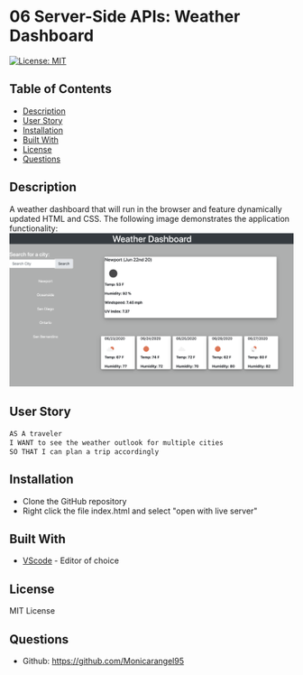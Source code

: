 # 06 Server-Side APIs: Weather Dashboard
  [![License: MIT](https://img.shields.io/badge/License-MIT-yellow.svg)](https://opensource.org/licenses/MIT)

## Table of Contents
  - [Description](#description)
  - [User Story](#userstory)
  - [Installation](#installation)
  - [Built With](#built-with)
  - [License](#license)
  - [Questions](#questions)


## Description
A weather dashboard that will run in the browser and feature dynamically updated HTML and CSS.
The following image demonstrates the application functionality:
![weather dashboard](./Assets/Weather-Dashboard.jpeg)

## User Story
```
AS A traveler
I WANT to see the weather outlook for multiple cities
SO THAT I can plan a trip accordingly
```
## Installation 
- Clone the GitHub repository
- Right click the file index.html and select "open with live server"

## Built With
- [VScode](https://code.visualstudio.com/) - Editor of choice

## License
MIT License

## Questions
- Github: https://github.com/Monicarangel95




